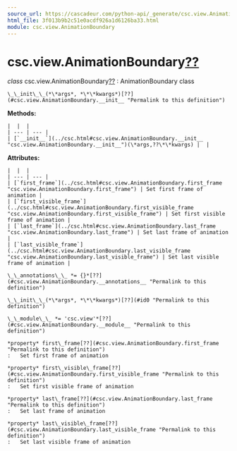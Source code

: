 ```yaml
---
source_url: https://cascadeur.com/python-api/_generate/csc.view.AnimationBoundary.html
html_file: 3f013b9b2c51e0acdf926a1d6126ba33.html
module: csc.view.AnimationBoundary
---
```


# csc.view.AnimationBoundary[??](#csc-view-animationboundary "Permalink to this heading")

*class* csc.view.AnimationBoundary[??](#csc.view.AnimationBoundary "Permalink to this definition")
:   AnimationBoundary class

    \_\_init\_\_(*\*args*, *\*\*kwargs*)[??](#csc.view.AnimationBoundary.__init__ "Permalink to this definition")

    
**Methods:**

    |  |  |
    | --- | --- |
    | [`__init__`](../csc.html#csc.view.AnimationBoundary.__init__ "csc.view.AnimationBoundary.__init__")(\*args,??\*\*kwargs) |  |

    
**Attributes:**

    |  |  |
    | --- | --- |
    | [`first_frame`](../csc.html#csc.view.AnimationBoundary.first_frame "csc.view.AnimationBoundary.first_frame") | Set first frame of animation |
    | [`first_visible_frame`](../csc.html#csc.view.AnimationBoundary.first_visible_frame "csc.view.AnimationBoundary.first_visible_frame") | Set first visible frame of animation |
    | [`last_frame`](../csc.html#csc.view.AnimationBoundary.last_frame "csc.view.AnimationBoundary.last_frame") | Set last frame of animation |
    | [`last_visible_frame`](../csc.html#csc.view.AnimationBoundary.last_visible_frame "csc.view.AnimationBoundary.last_visible_frame") | Set last visible frame of animation |

    \_\_annotations\_\_ *= {}*[??](#csc.view.AnimationBoundary.__annotations__ "Permalink to this definition")

    \_\_init\_\_(*\*args*, *\*\*kwargs*)[??](#id0 "Permalink to this definition")

    \_\_module\_\_ *= 'csc.view'*[??](#csc.view.AnimationBoundary.__module__ "Permalink to this definition")

    *property* first\_frame[??](#csc.view.AnimationBoundary.first_frame "Permalink to this definition")
    :   Set first frame of animation

    *property* first\_visible\_frame[??](#csc.view.AnimationBoundary.first_visible_frame "Permalink to this definition")
    :   Set first visible frame of animation

    *property* last\_frame[??](#csc.view.AnimationBoundary.last_frame "Permalink to this definition")
    :   Set last frame of animation

    *property* last\_visible\_frame[??](#csc.view.AnimationBoundary.last_visible_frame "Permalink to this definition")
    :   Set last visible frame of animation